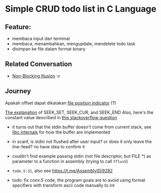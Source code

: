 # Simple CRUD todo list in C Language

## Feature:

- membaca input dari terminal
- membaca, menambahkan, mengupdate, mendelete todo task
- disimpan ke file dalam format binary

## Related Conversation

- [Non-Blocking Illusion](https://t.me/GNUWeeb/836693) :v

## Journey

Apakah offset dapat dikatakan [file position indicator](<https://man7.org/linux/man-pages/man3/fseek.3.html#:~:text=fseek()%20function%20sets%20the-,file%20position%20indicator,-for%20the%0A%20%20%20%20%20%20%20stream%20pointed%20to>) (?)

[The explanation](https://man7.org/linux/man-pages/man2/lseek.2.html) of SEEK_SET, SEEK_CUR, and SEEK_END
Also, here's the constant value described in [this stackoverflow question](https://stackoverflow.com/questions/38226713/fseekf-0-2-how-does-this-work-without-seek-cur-seek-set-or-seek-end)

- it turns out that the stdin buffer doesn't come from current stack, see [libc internals](https://stackoverflow.com/questions/31074433/can-i-dump-stdin-with-gdb#:~:text=contain%20pointers%20to%20internal%20buffers%20containing%20buffered%20data) for how the buffer are implemented

- in scanf, is stdin not flushed after user input? or does it only leave the line-feed? no have idea to confirm it

- couldn't find example passing stdin (not file descriptor, but FILE *) as parameter to a function in assembly (trying to call `fflush`)

- `todo.S:31`, also see https://t.me/AssemblyID/9282

- todo: fix conv.S code, the program goals are to avoid using format specifiers with transform ascii code manually to int